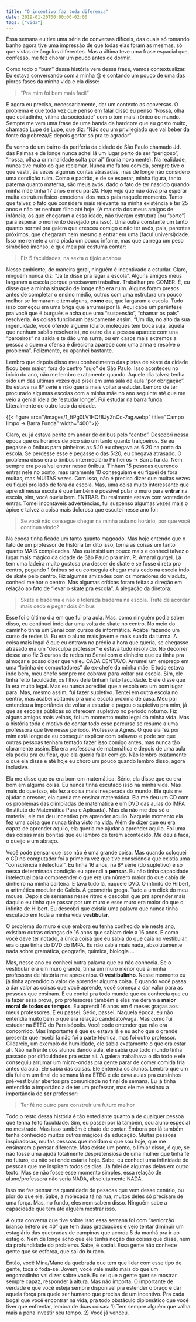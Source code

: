 ```yaml
---
title: "O incentivo faz toda diferença"
date: 2019-01-20T00:00:00-02:00
tags: ["vida"]
---
```


Essa semana eu tive uma série de conversas difíceis, das quais só tomando banho agora tive uma impressão de que todas elas foram as mesmas, só que vistas de ângulos diferentes. Mas a última teve uma frase espacial que, confesso, me fez chorar um pouco antes de dormir.

Como todo o “bum” dessa história vem dessa frase, vamos contextualizar. Eu estava conversando com a minha @ e contando um pouco de uma das piores fases da minha vida e ela disse:

> “Pra mim foi bem mais fácil”

E agora eu preciso, necessariamente, dar um contexto as conversas. O problema é que toda vez que penso em falar disso eu penso “Nossa, olha que coitadinho, vítima da sociedade” com o tom mais irônico do mundo. Sempre me vem uma frase de uma banda de hardcore que eu gosto muito, chamada Lupe de Lupe, que diz: “Não sou um privilegiado que vai beber da fonte da pobreza/E depois gorfar só pra te agradar”

Eu venho de um bairro da periferia da cidade de São Paulo chamado Jd. das Palmas e de longe nunca achei lá um lugar perto de ser “perigoso”, “nossa, olha a criminalidade solta por ai” (ironia novamente). Na realidade, nunca tive muito do que reclamar. Nunca me faltou comida, sempre tive o que vestir, às vezes algumas contas atrasadas, mas de longe não considero uma condição ruim. Como é padrão, e de se esperar, minha figura, tanto paterna quanto materna, são meus avós, dado o fato de ter nascido quando minha mãe tinha 17 anos e meu pai 20. Hoje vejo que não dava pra esperar muita estrutura físico-emocional dos meus pais naquele momento. Tanto que talvez o fato que considere mais relevante na minha existência é ter 25 anos e não ter nenhum filho até hoje. (A maioria dos meus amigos de infância, os que chegaram a essa idade, não tiveram estrutura [ou “sorte”] para esperar o momento desejado pra isso). Uma outra constante um tanto quanto normal pra galera que cresceu comigo é não ter avós, pais, parentes próximos, que chegaram nem mesmo a entrar em uma (facul|universi)dade. Isso me remete a uma piada um pouco infame, mas que carrega um peso simbólico imenso, e que meu pai costuma contar:


> Fiz 5 faculdades, na sexta o tijolo acabou

Nesse ambiente, de maneira geral, ninguém é incentivado a estudar. Claro, ninguém nunca diz: “Já te disse pra lagar a escola”. Alguns amigos meus largaram a escola porque precisavam trabalhar. Trabalhar pra COMER. É, eu disse que a minha situação de longe não era ruim. Alguns foram presos antes de completar o ensino médio, outros com uma estrutura um pouco melhor se formaram e tem alguns, **como eu**, que largaram a escola. Tudo isso começou em uma briga que arrumei por lá. Aqui cabe um parêntese pra você que é burguês e acha que uma “suspensão”, “chamar os pais” resolveria. As coisas funcionam basicamente assim. “Um dia, no alto da sua ingenuidade, você ofende alguém (claro, moleques tem boca suja, aquela que nenhum sabão resolveria), no outro dia a pessoa aparece com uns “parceiros” na saída e te dão uma surra, ou em casos mais extremos a pessoa a quem a ofensa é direciona aparece com uma arma e resolve o problema”. Felizmente, eu apanhei bastante.

Lembro que depois disso meu conhecimento das pistas de skate da cidade ficou bem maior, fora do centro “sujo” de São Paulo. Isso aconteceu no início do ano, não me lembro exatamente quando. Aquele dia talvez tenha sido um das últimas vezes que pisei em uma sala de aula “por obrigação”. Eu estava na 8ª serie e não queria mais voltar a estudar. Lembro de ter procurado algumas escolas com a minha mãe no ano seguinte até que me veio a genial ideia de “estudar longe”. Fui estudar na barra funda. Literalmente do outro lado da cidade.

{{< figure src="/images/1_ftPg0LV1HQfBJyZnCc-7ag.webp" title="Campo limpo -> Barra Funda" width="400">}} 

Claro, eu já estava perito em andar de ônibus pelo “centro”. Descobri nessa época que os horários de pico são um tanto quanto traiçoeiros. Se eu pegasse o ônibus para pinheiros as 5:10 eu chegava as 6:20 na porta da escola. Se perdesse esse e pegasse o das 5:20, eu chegava atrasado. O problema disso era o ônibus intermediário Pinheiros -> Barra funda. Nem sempre era possível entrar nesse ônibus. Tinham 15 pessoas querendo entrar nele no ponto, mas raramente 10 conseguiam e eu fiquei de fora muitas, mas MUITAS vezes. Com isso, não é preciso dizer que muitas vezes eu fiquei pro lado de fora da escola. Mas, uma coisa muito interessante que aprendi nessa escola é que também é possível pular o muro para **entrar** na escola, sim, você ouviu bem. ENTRAR. Eu realmente estava com vontade de entrar. Tomei incontáveis advertências, fui suspenso algumas vezes mais o ápice e talvez a coisa mais dolorosa que escutei nesse ano foi:

> Se você não consegue chegar na minha aula no horário, por que você continua vindo?


Na época tinha ficado um tanto quanto magoado. Mas hoje entendo que o fato de um professor de história ter dito isso, torna as coisas um tanto quanto MAIS complicadas. Mas eu insisti um pouco mais e conheci talvez o lugar mais mágico da cidade de São Paulo pra mim, R. Amaral gurgel. Lá tem uma ladeira muito gostosa pra descer de skate e se fosse direto pro centro, pegando 1 ônibus só eu conseguia chegar mais cedo na escola indo de skate pelo centro. Fiz algumas amizades com os moradores do viaduto, conheci melhor o centro. Mas algumas críticas foram feitas a direção em relação ao fato de “levar o skate pra escola”. A alegação da diretora:


> Skate é baderna e não é tolerada baderna na escola. Trate de acordar mais cedo e pegar dois ônibus


Esse foi o último dia em que fui pra aula. Mas, como ninguém podia saber disso, eu continuei indo dar uma volta de skate no centro. No meio do caminho tinha um Senai com cursos de informática. Acabei fazendo um curso de redes lá. Eu era o aluno mais jovem e mais suado da turma. A coisa mais legal é que eu entrava no prédio a hora que queria, se chegasse atrasado era um “desculpa professor” e estava tudo resolvido. No decorrer desse ano fiz 3 cursos de redes no Senai com o dinheiro que eu tinha pra almoçar e posso dizer que valeu CADA CENTAVO. Arrumei um emprego em uma “lojinha de computadores” do ex-chefe da minha mãe. E tudo estava indo bem, meu chefe sempre me cobrava para voltar pra escola. Sim, ele tinha feito faculdade, os filhos dele tinham feito faculdade. E ele disse que lá era muito legal. Mas eu nunca acreditei que a escola era um bom lugar para. Mas, mesmo assim, fui fazer supletivo. Tentei em outra escola no centro, mas acabei voltando pra uma escola próxima de casa. Meu pai entendeu a importância de voltar a estudar e pagou o supletivo pra mim, já que as escolas públicas só oferecem supletivo no período noturno. Fiz alguns amigos mais velhos, foi um momento muito legal da minha vida. Mas a história toda e motivo de contar todo esse percurso se resume a uma professora que tive nesse período. Professora Agnes. O que ela fez por mim está longe de eu conseguir explicar com palavras e pode ser que outras pessoas tenham tentado fazer isso comigo antes, mas nunca tão claramente assim. Ela era professora de matemática e depois de uma aula ela pediu pra eu ficar, que ela queria falar comigo. Não lembro exatamente o que ela disse e até hoje eu choro um pouco quando lembro disso, agora inclusive.

Ela me disse que eu era bom em matemática. Sério, ela disse que eu era bom em alguma coisa. Eu nunca tinha escutado isso na minha vida. Mas mais do que isso, ela fez a coisa mais inesperada do mundo. Ele quis me ajudar a crescer, ela queria me ensinar matemática. Ela me deu um CD com os problemas das olimpíadas de matemática e um DVD das aulas do IMPA (Instituto de Matemática Pura e Aplicada). Mas ela não me deu só o material, ela me deu incentivo pra aprender aquilo. Naquele momento ela fez uma coisa que nunca tinha visto na vida. Além de dizer que eu era capaz de aprender aquilo, ela queria me ajudar a aprender aquilo. Foi uma das coisas mais bonitas que eu lembro de terem acontecido. Me deu a faca, o queijo e um abraço.

Você pode pensar que isso não é uma grande coisa. Mas quando coloquei o CD no computador foi a primeira vez que tive consciência que existia uma “consciência intelectual”. Eu tinha 16 anos, na 8ª série (do supletivo) e só nessa determinada condição eu aprendi a **pensar**. Eu não tinha capacidade intelectual para compreender o que era um número maior do que cabia de dinheiro na minha carteira. E tava tudo lá, naquele DVD. O infinito de Hilbert, a aritmética modular de Galois. A geometria grega. Tudo a um click do meu mouse. Depois de semanas nesse ritmo e descobri que pra aprender mais daquilo eu tinha que passar por um muro e esse muro era maior do que o infinito de Hilbert. Eu descobri que existia uma palavra que nunca tinha escutado em toda a minha vida **vestibular**.

O problema do muro é que embora eu tenha conhecido ele neste ano, existiam outras crianças de 16 anos que sabiam dele a 16 anos. E como você deve ter notado, a única coisa que eu sabia do que caía no vestibular, era o que tinha do DVD do IMPA. Eu não sabia mais nada, absolutamente nada sobre gramática, geografia, química, biologia …


Mas, nesse ano eu conheci outra palavra que eu não conhecia. Se o vestibular era um muro grande, tinha um muro menor que a minha professora de história me apresentou. O **vestibulinho**. Nesse momento eu já tinha aprendido o valor de aprender alguma coisa. E quando você passa a dar valor as coisas que você aprende, você começa a dar valor para as pessoas que ensinam. E eu contei pra todo mundo que eu conhecia que eu ia fazer essa prova, pro professores também e eles me deram a **maior moral de todos os tempos**. Eu aprendi 16 anos em 6 meses graças aos meus professores. E eu passei. Sério, passei. Naquela época, eu não entendia muito bem o que era relação candidato/vaga. Mas como fui estudar na ETEC do Paraisópolis. Você pode entender que não era concorrido. Mas importante é que eu estava lá e eu acho que o grande presente que recebi lá não foi a parte técnica, mas foi outro professor. Gildarcio, um exemplo de humildade, ele sabia exatamente o que era estar ali. Não na frente dos alunos dando aula, ele sabia que todo mundo tinha passado por dificuldades pra estar ali. A galera trabalhava o dia todo e ele conseguiu arrumar um micro-ondas pra gente parar de comer comida fria antes da aula. Ele sabia das coisas. Ele entendia os alunos. Lembro que um dia fui em um final de semana lá na ETEC e ele dava aulas pra cursinhos pré-vestibular abertos pra comunidade no final de semana. Eu já tinha entendido a importância de ter um professor, mas ele me ensinou a importância de **ser** professor:

> Ter fé no outro para construir um futuro melhor

Todo o resto dessa história é tão entediante quanto a de qualquer pessoa que tenha feito faculdade. Sim, eu passei por lá também, sou aluno especial no mestrado. Mas isso também é chato de contar. Embora por lá também tenha conhecido muitos outros mágicos da educação. Muitas pessoas inspiradoras, muitas pessoas que moldam o que sou hoje, que me ensinaram a pensar diferente. Mas existe um ponto, o limiar disso, é que, se não fosse uma ajuda totalmente despretensiosa de uma mulher que tinha fé no futuro, eu não sei onde estaria hoje. Sabe, eu conheci uma infinidade de pessoas que me inspiram todos os dias. Já falei de algumas delas em outro texto. Mas se não fosse esse momento simples, essa relação de aluno/professora não seria NADA, absolutamente NADA.

Isso me faz pensar na quantidade de pessoas que vem desse cenário, ou pior do que ele. Sabe, a molecada tá na rua, muitos deles só precisam de uma força. Mas, no fundo, eles nem sabem disso. Ninguém sabe a capacidade que tem até alguém mostrar isso.

A outra conversa que tive sobre isso essa semana foi com “seniorzão branco hétero de 40” que tem duas graduações e veio tentar diminuir um estagiário das quebradas de campinas que acorda 5 da manhã pra ir ao estágio. Nem de longe acho que ele tenha noção das coisas que disse, nem da profundidade do problema. Sabe, é social. Essa gente não conhece gente que se esforça, que sai do buraco.

Então, você Mina/Mano da quebrada que tem que lidar com esse tipo de gente, toca o foda-se. Jovem, você vale muito mais do que um engomadinho vai dizer sobre você. Eu sei que a gente quer se mostrar sempre capaz, responder à altura. Mas não importa. O importante de verdade é que você esteja sempre disponível pra estender o braço e dar aquela força pra quele ser humano que precisa de um incentivo. Pra cada boçal que você encontrar na vida, pra todo obstáculo diplomático que você tiver que enfrentar, lembra de duas coisas: 1) Tem sempre alguém que valha mais a pena investir seu tempo. 2) Você já venceu.
